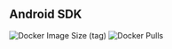 Android SDK
---

![Docker Image Size (tag)](https://img.shields.io/docker/image-size/crazyuploader/android_sdk/latest) 
![Docker Pulls](https://img.shields.io/docker/pulls/crazyuploader/android_sdk)
